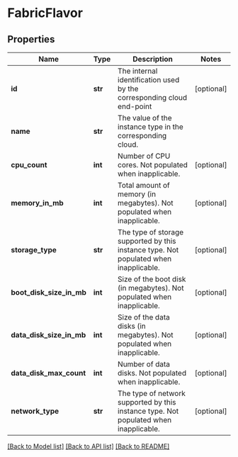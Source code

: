 # FabricFlavor

## Properties
Name | Type | Description | Notes
------------ | ------------- | ------------- | -------------
**id** | **str** | The internal identification used by the corresponding cloud end-point | [optional] 
**name** | **str** | The value of the instance type in the corresponding cloud. | 
**cpu_count** | **int** | Number of CPU cores. Not populated when inapplicable. | [optional] 
**memory_in_mb** | **int** | Total amount of memory (in megabytes). Not populated when inapplicable. | [optional] 
**storage_type** | **str** | The type of storage supported by this instance type. Not populated when inapplicable. | [optional] 
**boot_disk_size_in_mb** | **int** | Size of the boot disk (in megabytes). Not populated when inapplicable. | [optional] 
**data_disk_size_in_mb** | **int** | Size of the data disks (in megabytes). Not populated when inapplicable. | [optional] 
**data_disk_max_count** | **int** | Number of data disks. Not populated when inapplicable. | [optional] 
**network_type** | **str** | The type of network supported by this instance type. Not populated when inapplicable. | [optional] 

[[Back to Model list]](../README.md#documentation-for-models) [[Back to API list]](../README.md#documentation-for-api-endpoints) [[Back to README]](../README.md)

